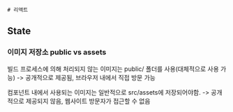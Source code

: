 	# 리액트

## State

### 이미지 저장소 public vs assets

빌드 프로세스에 의해 처리되지 않는 이미지는 public/ 폴더를 사용(대체적으로 사용 가능) -> 공개적으로 제공됨, 브라우저 내에서 직접 방문 가능

컴포넌트 내에서 사용되는 이미지는 일반적으로 src/assets에 저장되어야함. -> 공개적으로 제공되지 않음, 웹사이트 방문자가 접근할 수 없음

